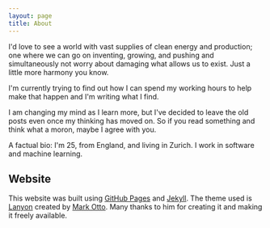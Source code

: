 ```yaml
---
layout: page
title: About
---
```

I'd love to see a world with vast supplies of clean energy and production; one where we can go on inventing, growing, and pushing and simultaneously not worry about damaging what allows us to exist. Just a little more harmony you know.

I'm currently trying to find out how I can spend my working hours to help make that happen and I'm writing what I find.

I am changing my mind as I learn more, but I've decided to leave the old posts even once my thinking has moved on. So if you read something and think what a moron, maybe I agree with you.

A factual bio: I'm 25, from England, and living in Zurich. I work in software and machine learning. 

## Website

This website was built using [GitHub Pages](https://pages.github.com) and [Jekyll](http://jekyllrb.com). The theme used is [Lanyon](http://lanyon.getpoole.com) created by [Mark Otto](https://twitter.com/mdo). Many thanks to him for creating it and making it freely available.

